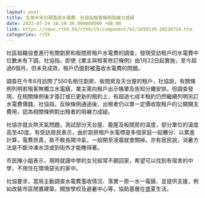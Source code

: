 ```yaml
---
layout: post
title: 生效半年仍現濫收水電費　社協指租管條例阻嚇力成疑
date: 2022-07-24 16:10:36.000000000 +08:00
link: https://news.rthk.hk/rthk/ch/component/k2/1659130-20220724.htm
categories: rthk
---
```


社區組織協會進行有關劏房和板間房租戶水電費的調查，發現受訪租戶的水電費中位數未有下調，社協指，即使《業主與租客修訂條例》由1月22日起實施，至今超過6個月，但未見成效，租戶仍面對被濫收水電費的問題。

調查在今年6月訪問了550名租住劏房、板間房及天台屋的租戶，社協說，有關條例列明若租客無獨立水電錶，業主需向租戶出示帳單及告知分攤安排。但調查發現，在相關條例後才簽訂或已更新的租約上，有超過七成半租約仍然繼續列明另訂水電費價錢。社協指，反映條例通過後，出租者仍以單一定價收取租戶的公開開支費用，認為相關條例對出租者的阻嚇力成疑。

社協亦就炎熱天氣問題，測試部分天台屋、籠屋及板間房的溫度，部分單位的溫度高至40度。有受訪居民表示，由於劏房租戶水電標是多個家庭一起攤分、以累進計算，電費昂貴，故不敢長開冷氣，一般開至凌晨就會關掉。亦有居民說，消暑方法是不斷沖凍水涼或到街外才能睡得著。

市民陳小姐表示，現時就讀中學的女兒經常不願回家，希望可以找到有宿舍的中學，不用住在環境惡劣的家中。

社協要求，當局主動調查水電費濫收情況、落實一房一水一電錶、並提供支援，例如改裝市區閒置建築，開放學校及避暑中心等，協助基層在盛夏生活。
